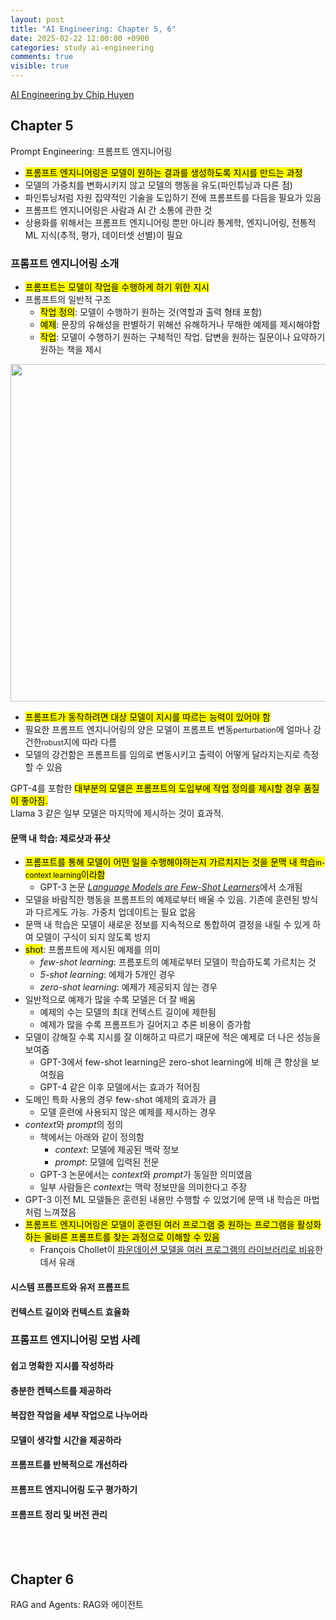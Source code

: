 ```yaml
---
layout: post
title: "AI Engineering: Chapter 5, 6"
date: 2025-02-22 12:00:00 +0900
categories: study ai-engineering
comments: true
visible: true
---
```

[AI Engineering by Chip Huyen](https://www.oreilly.com/library/view/ai-engineering/9781098166298/)

## Chapter 5
Prompt Engineering: 프롬프트 엔지니어링
- <mark>프롬프트 엔지니어링은 모델이 원하는 결과를 생성하도록 지시를 만드는 과정</mark>
- 모델의 가중치를 변화시키지 않고 모델의 행동을 유도(파인튜닝과 다른 점)
- 파인튜닝처럼 자원 집약적인 기술을 도입하기 전에 프롬프트를 다듬을 필요가 있음
- 프롬프트 엔지니어링은 사람과 AI 간 소통에 관한 것
- 상용화를 위해서는 프롬프트 엔지니어링 뿐만 아니라 통계학, 엔지니어링, 전통적 ML 지식(추적, 평가, 데이터셋 선별)이 필요

### 프롬프트 엔지니어링 소개
- <mark>프롬프트는 모델이 작업을 수행하게 하기 위한 지시</mark>
- 프롬프트의 일반적 구조
    - <mark>작업 정의</mark>: 모델이 수행하기 원하는 것(역할과 출력 형태 포함)
    - <mark>예제</mark>: 문장의 유해성을 판별하기 위해선 유해하거나 무해한 예제를 제시해야함
    - <mark>작업</mark>: 모델이 수행하기 원하는 구체적인 작업. 답변을 원하는 질문이나 요약하기 원하는 책을 제시

<div style="text-align: center;"><img src="{{ "/assets/img/posts/study/ai-engineering/chapter5-6/figure5-1.png" | relative_url }}" width="540px"/></div>

- <mark>프롬프트가 동작하려면 대상 모델이 지시를 따르는 능력이 있어야 함</mark>
- 필요한 프롬프트 엔지니어링의 양은 모델이 프롬프트 변동<small>perturbation</small>에 얼마나 강건한<small>robust</small>지에 따라 다름
- 모델의 강건함은 프롬프트를 임의로 변동시키고 출력이 어떻게 달라지는지로 측정할 수 있음

<aside mark="💡">
GPT-4를 포함한 <mark>대부분의 모델은 프롬프트의 도입부에 작업 정의를 제시할 경우 품질이 좋아짐.</mark><br/>
Llama 3 같은 일부 모델은 마지막에 제시하는 것이 효과적.
</aside>

#### 문맥 내 학습: 제로샷과 퓨샷
- <mark>프롬프트를 통해 모델이 어떤 일을 수행해야하는지 가르치지는 것을 문맥 내 학습<small>in-context learning</small>이라함</mark>
    - GPT-3 논문 [*Language Models are Few-Shot Learners*](https://arxiv.org/abs/2005.14165)에서 소개됨
- 모델을 바람직한 행동을 프롬프트의 예제로부터 배울 수 있음. 기존에 훈련된 방식과 다르게도 가능. 가중치 업데이트는 필요 없음
- 문맥 내 학습은 모델이 새로운 정보를 지속적으로 통합하여 결정을 내릴 수 있게 하여 모델이 구식이 되지 않도록 방지
- <mark>shot</mark>: 프롬프트에 제시된 예제를 의미
    - *few-shot learning*: 프름포트의 예제로부터 모델이 학습하도록 가르치는 것
    - *5-shot learning*: 에제가 5개인 경우
    - *zero-shot learning*: 예제가 제공되지 않는 경우
- 일반적으로 예제가 많을 수록 모델은 더 잘 배움
    - 예제의 수는 모델의 최대 컨텍스트 길이에 제한됨
    - 예제가 많을 수록 프롬프트가 길어지고 추론 비용이 증가함
- 모델이 강해질 수록 지시를 잘 이해하고 따르기 때문에 적은 예제로 더 나은 성능을 보여줌
    - GPT-3에서 few-shot learning은 zero-shot learning에 비해 큰 향상을 보여줬음
    - GPT-4 같은 이후 모델에서는 효과가 적어짐
- 도메인 특화 사용의 경우 few-shot 예제의 효과가 큼
    - 모델 훈련에 사용되지 않은 예제를 제시하는 경우
- *context*와 *prompt*의 정의
   - 책에서는 아래와 같이 정의함
       - *context*: 모델에 제공된 맥락 정보
       - *prompt*: 모델에 입력된 전문
   - GPT-3 논문에서는 *context*와 *prompt*가 동일한 의미였음
   - 일부 사람들은 *context*는 맥락 정보만을 의미한다고 주장
- GPT-3 이전 ML 모델들은 훈련된 내용만 수행할 수 있었기에 문맥 내 학습은 마법처럼 느껴졌음
- <mark>프롬프트 엔지니어링은 모델이 훈련된 여러 프로그램 중 원하는 프로그램을 활성화하는 올바른 프롬프트를 찾는 과정으로 이해할 수 있음</mark>
    - <span title="ML 프레임워크 Keras의 창시자">François Chollet</span>이 [파운데이션 모델을 여러 프로그램의 라이브러리로 비유](https://fchollet.substack.com/p/how-i-think-about-llm-prompt-engineering)한데서 유래

#### 시스템 프롬프트와 유저 프롬프트
#### 컨텍스트 길이와 컨텍스트 효율화

### 프롬프트 엔지니어링 모범 사례
#### 쉽고 명확한 지시를 작성하라
#### 충분한 켄텍스트를 제공하라
#### 복잡한 작업을 세부 작업으로 나누어라
#### 모델이 생각할 시간을 제공하라
#### 프롬프트를 반복적으로 개선하라
#### 프롬프트 엔지니어링 도구 평가하기
#### 프롬프트 정리 및 버전 관리




<br/><br/>

## Chapter 6
RAG and Agents: RAG와 에이전트

